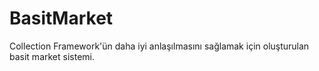 # BasitMarket
Collection Framework'ün daha iyi anlaşılmasını sağlamak için oluşturulan basit market sistemi.
